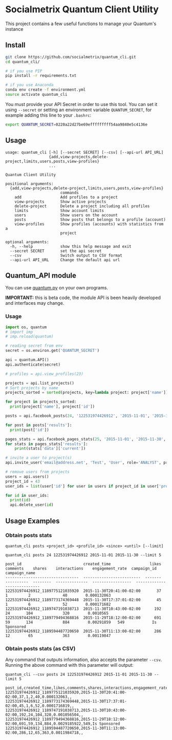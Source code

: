 # Socialmetrix Quantum Client Utility
This project contains a few useful functions to manage your Quantum's instance

## Install
```bash
git clone https://github.com/socialmetrix/quantum_cli.git
cd quantum_cli/

# if you use PIP
pip install -r requirements.txt

# if you use Anaconda
conda env create -f environment.yml
source activate quantum_cli
```

You must provide your API Secret in order to use this tool.
You can set it using `--secret` or setting an environment variable `QUANTUM_SECRET`, for example adding this line to your `.bashrc`:

```bash
export QUANTUM_SECRET=0220a22d27be69efffffffff54aa9840e5c4136e
```

## Usage
```
usage: quantum_cli [-h] [--secret SECRET] [--csv] [--api-url API_URL]
                   {add,view-projects,delete-project,limits,users,posts,view-profiles}
                   ...

Quantum Client Utility

positional arguments:
  {add,view-projects,delete-project,limits,users,posts,view-profiles}
                        commands
    add                 Add profiles to a project
    view-projects       Show active projects
    delete-project      Delete a project including all profiles
    limits              Show account limits
    users               Show users on the account
    posts               Show posts that belongs to a profile (account)
    view-profiles       Show profiles (accounts) with statistics from a
                        project

optional arguments:
  -h, --help            show this help message and exit
  --secret SECRET       set the api secret
  --csv                 Switch output to CSV format
  --api-url API_URL     Change the default api url
```

## Quantum_API module
You can use [quantum.py](quantum.py) on your own programs.

**IMPORTANT:** this is beta code, the module API is been heavily developed and interfaces may change.

### Usage
```python
import os, quantum
# import imp
# imp.reload(quantum)

# reading secret from env
secret = os.environ.get('QUANTUM_SECRET')

api = quantum.API()
api.authenticate(secret)

# profiles = api.view_profiles(23)

projects = api.list_projects()
# Sort projects by name
projects_sorted = sorted(projects, key=lambda project: project['name'])

for project in projects_sorted:
  print(project['name'], project['id'])

posts = api.facebook_posts(24, '122531974426912', '2015-11-01', '2015-11-30', limit=5)

for post in posts['results']:
  print(post['id'])

pages_stats = api.facebook_pages_stats(25, '2015-11-01', '2015-11-30', '179903722029183', '178297347303')
for stats in pages_stats['results']:
    print(stats['data']['current'])

# invite a user to project(s)
api.invite_user('email@address.net', 'Test', 'User', role='ANALYST', projects=[42, 43, 44])

# remove users from projects
users = api.users()
project_id = 43
user_ids = list(user['id'] for user in users if project_id in user['projectIds'])

for id in user_ids:
  print(id)
  api.delete_user(id)
```

## Usage Examples

### Obtain posts stats
```
quantum_cli posts <project_id> <profile_id> <since> <until> [--limit]

quantum_cli posts 24 122531974426912 2015-11-01 2015-11-30 --limit 5

post_id                           created_time                 likes    comments    shares    interactions    engagement_rate  campaign_id    campaign_name
--------------------------------  -------------------------  -------  ----------  --------  --------------  -----------------  -------------  ---------------
122531974426912_1189775121035920  2015-11-30T20:41:00-02:00       37           1         2              40        0.000132063
122531974426912_1189773174369448  2015-11-30T17:37:01-02:00       45           1         6              52        0.000171682
122531974426912_1189747191038713  2015-11-30T10:43:00-02:00      192          24       104             320        0.0010565
122531974426912_1189779494368816  2015-11-29T18:12:00-02:00      691          59       134             884        0.00291859   549            Is Sponsored
122531974426912_1189594487720650  2015-11-30T11:13:00-02:00      286          12        65             363        0.00119847
````

### Obtain posts stats (as CSV)
Any command that outputs information, also accepts the parameter `--csv`. Running the above command with this parameter will output:
```
quantum_cli --csv posts 24 122531974426912 2015-11-01 2015-11-30 --limit 5

post_id,created_time,likes,comments,shares,interactions,engagement_rate,campaign_id,campaign_name
122531974426912_1189775121035920,2015-11-30T20:41:00-02:00,37,1,2,40,0.000132063,,
122531974426912_1189773174369448,2015-11-30T17:37:01-02:00,45,1,6,52,0.0001716819,,
122531974426912_1189747191038713,2015-11-30T10:43:00-02:00,192,24,104,320,0.001056504,,
122531974426912_1189779494368816,2015-11-29T18:12:00-02:00,691,59,134,884,0.0029185922,549,Is Sponsored
122531974426912_1189594487720650,2015-11-30T11:13:00-02:00,286,12,65,363,0.0011984718,,
```
